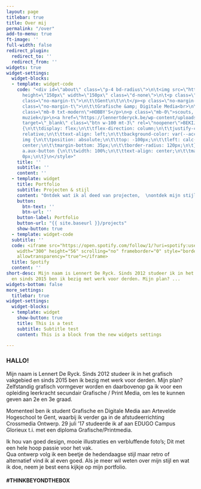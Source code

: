 ```yaml
---
layout: page
titlebar: true
title: Over mij
permalink: "/over"
add-to-menu: true
ft-image: ''
full-width: false
redirect_plugin:
  redirect_to: ''
  redirect_from: ''
widgets: true
widget-settings:
  widget-blocks:
  - template: widget-code
    code: "<div id=\"about\" class=\"p-4 bd-radius\">\n\t<img src=\"https://github.lennertderyck.be/assets/images/about_profile.jpg\"
      height=\"150px\" width=\"150px\" class=\"d-none\">\n\t<p class=\"no-margin-b txt-modern\">\n\t\tREGIO\n\t\n\t</p><p
      class=\"no-margin-t\">\n\t\tGent\n\t\n\t</p><p class=\"no-margin-b txt-modern\">\n\t\tOPLEIDING\n\t\n\t</p><p
      class=\"no-margin-t\">\n\t\tGrafische &amp; Digitale Media<br>\n\t\tArteveldehogeschool\n\t\n\t\n\t</p><p
      class=\"mb-0 txt-modern\">HOBBY'S</p>\n<p class=\"mb-0\">scouts, (web)design,
      muziek</p>\n<a href=\"https://lennertderyck.be/wp-content/uploads/CV_LENNERT_DE_RYCK.pdf\"
      target=\"_blank\" class=\"btn w-100 mt-3\" rel=\"noopener\">BEKIJK CV</a>\n<p></p></div>\n<style>\n\t#about
      {\n\t\tdisplay: flex;\n\t\tflex-direction: column;\n\t\tjustify-content: center;\n\t\tposition:
      relative;\n\t\ttext-align: left;\n\t\tbackground-color: var(--accent-2);\n\t}\n\t\n\t#about
      img {\n\t\tposition: absolute;\n\t\ttop: -100px;\n\t\tleft: calc(50% - 75px);\n\t\talign-self:
      center;\n\t\tmargin-bottom: 35px;\n\t\tborder-radius: 120px;\n\t}\n\t\n\t#about
      a.aux-button {\n\t\twidth: 100%;\n\t\ttext-align: center;\n\t\tmargin-top: 1em;\n\t\tmargin-bottom:
      0px;\n\t}\n</style>"
    title: ''
    subtitle: ''
    content: ''
  - template: widget
    title: Portfolio
    subtitle: Projecten & stijl
    content: "Ontdek wat ik al deed van projecten,  \nontdek mijn stijl."
    button:
      btn-text: ''
      btn-url: ''
    button-label: Portfolio
    button-url: "{{ site.baseurl }}/projects"
    show-button: true
  - template: widget-code
  subtitle: ''
  code: <iframe src="https://open.spotify.com/follow/1/?uri=spotify:user:twoledery&size=detail&theme=light&show-count=0"
    width="300" height="56" scrolling="no" frameborder="0" style="border:none; overflow:hidden;"
    allowtransparency="true"></iframe>
  title: Spotify
  content: ''
short-desc: Mijn naam is Lennert De Ryck. Sinds 2012 studeer ik in het grafisch vakgebied
  en sinds 2015 ben ik bezig met werk voor derden. Mijn plan? ...
widgets-bottom: false
more_settings:
  titlebar: true
widget-settings:
  widget-blocks:
  - template: widget
    show-button: true
    title: This is a test
    subtitle: Subtitle test
    content: This is a block from the new widgets settings

---
```

### HALLO!

Mijn naam is Lennert De Ryck. Sinds 2012 studeer ik in het grafisch vakgebied en sinds 2015 ben ik bezig met werk voor derden. Mijn plan? Zelfstandig grafisch vormgever worden en daarbovenop ga ik voor een opleiding leerkracht secundair Grafische / Print Media, om les te kunnen geven aan 2e en 3e graad.

Momenteel ben ik student Grafische en Digitale Media aan Artevelde Hogeschool te Gent, waarbij ik verder ga in de afstudeerrichting Crossmedia Ontwerp. 29 juli ’17 studeerde ik af aan EDUGO Campus Glorieux t.i. met een diploma Grafische/Printmedia.

Ik hou van goed design, mooie illustraties en verbluffende foto’s; Dit met een hele hoop passie voor het vak.  
Qua ontwerp volg ik een beetje de hedendaagse stijl maar retro of alternatief vind ik al even goed. Als je meer wil weten over mijn stijl en wat ik doe, neem je best eens kijkje op mijn portfolio.

<h4 class="fontw-300 lspacing-1">#THINKBEYONDTHEBOX</h4>